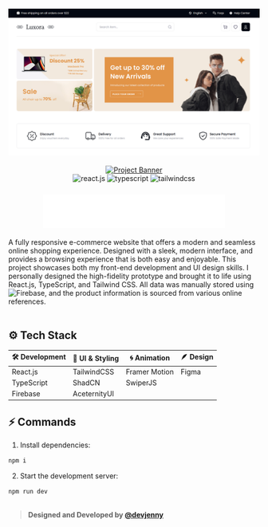 <div align="center">
  <br />
    <a href="https://kawaii-verse-revamp-by-devjenny.vercel.app" target="_blank">
      <img src="https://github.com/devJennyy/luxora-revamp/blob/main/public/images/homepage-ui.png" alt="Project Banner">
    </a>
  <br />

   <br />
    <a href="https://kawaii-verse-revamp-by-devjenny.vercel.app" target="_blank">
      <img src="https://github.com/devJennyy/luxora-revamp/blob/main/public/images/mobile-ui-preview.png" alt="Project Banner">
    </a>
  <br />

  <div>
    <img src="https://img.shields.io/badge/-React_JS-black?style=for-the-badge&logoColor=white&logo=react&color=0882C4" alt="react.js" />
    <img src="https://img.shields.io/badge/-TypeScript-black?style=for-the-badge&logoColor=white&logo=typescript&color=1C2B43" alt="typescript" />
    <img src="https://img.shields.io/badge/-Tailwind_CSS-black?style=for-the-badge&logoColor=white&logo=tailwindcss&color=0891B2" alt="tailwindcss" />
  </div>

  <h3 align="center" >
    <img src="https://github.com/devJennyy/luxora-revamp/blob/main/public/logo/logo-white.svg">
  </h3>

  <div align="left">
   A fully responsive e-commerce website that offers a modern and seamless online shopping experience. Designed with a sleek, modern interface, and provides a browsing experience that is both easy and enjoyable.     This project showcases both my front-end development and UI design skills. I personally designed the high-fidelity prototype and brought it to life using React.js, TypeScript, and Tailwind CSS. All data was       manually stored using  <img src="https://img.shields.io/badge/Firebase-100000?style=flat&logo=firebase&logoColor=white&color=FFCA28" alt="Firebase" />, and the product information is sourced from various          online references.
  </div>
  </br>
</div>

## ⚙️ Tech Stack

| 🛠️ Development | 🎨 UI & Styling | 🌀 Animation | 🪶 Design |
|----------------|------------------|--------------|------------|
| React.js       | TailwindCSS      | Framer Motion| Figma      |
| TypeScript     | ShadCN           | SwiperJS     |            |
| Firebase       | AceternityUI     |              |            |



## <a name="quick-start">⚡ Commands </a>

1. Install dependencies:

```bash
npm i
```

2. Start the development server:

```bash
npm run dev
```

##
> **Designed and Developed by [@devjenny](https://devjenny-portfolio-legacy.vercel.app/)**
